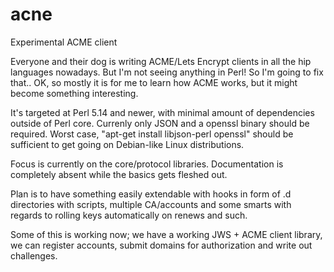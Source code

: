 # acne
Experimental ACME client

Everyone and their dog is writing ACME/Lets Encrypt clients in all the
hip languages nowadays. But I'm not seeing anything in Perl! So I'm
going to fix that.. OK, so mostly it is for me to learn how ACME works,
but it might become something interesting.

It's targeted at Perl 5.14 and newer, with minimal amount of dependencies
outside of Perl core. Currenly only JSON and a openssl binary should be
required. Worst case, "apt-get install libjson-perl openssl" should be
sufficient to get going on Debian-like Linux distributions.

Focus is currently on the core/protocol libraries.
Documentation is completely absent while the basics gets fleshed out.

Plan is to have something easily extendable with hooks in form of .d
directories with scripts, multiple CA/accounts and some smarts with
regards to rolling keys automatically on renews and such.

Some of this is working now; we have a working JWS + ACME client library,
we can register accounts, submit domains for authorization and write out
challenges.